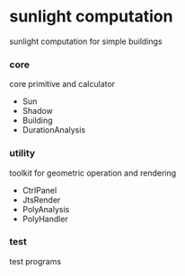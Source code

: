 # sunlight computation
sunlight computation for simple buildings
### core
core primitive and calculator
- Sun
- Shadow
- Building
- DurationAnalysis
### utility
toolkit for geometric operation and rendering
- CtrlPanel
- JtsRender
- PolyAnalysis
- PolyHandler
### test
test programs
